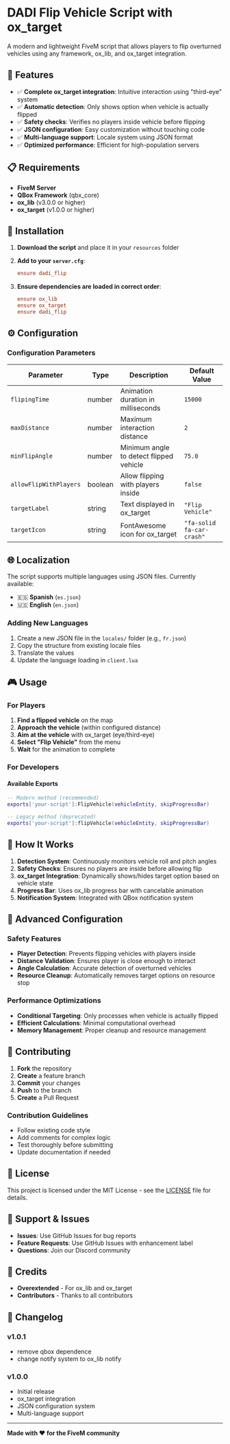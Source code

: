 # DADI Flip Vehicle Script with ox_target

A modern and lightweight FiveM script that allows players to flip overturned vehicles using any framework, ox_lib, and ox_target integration.

## 🚗 Features

- ✅ **Complete ox_target integration**: Intuitive interaction using "third-eye" system
- ✅ **Automatic detection**: Only shows option when vehicle is actually flipped
- ✅ **Safety checks**: Verifies no players inside vehicle before flipping
- ✅ **JSON configuration**: Easy customization without touching code
- ✅ **Multi-language support**: Locale system using JSON format
- ✅ **Optimized performance**: Efficient for high-population servers

## 📋 Requirements

- **FiveM Server**
- **QBox Framework** (qbx_core)
- **ox_lib** (v3.0.0 or higher)
- **ox_target** (v1.0.0 or higher)

## 🔧 Installation

1. **Download the script** and place it in your `resources` folder

2. **Add to your `server.cfg`**:
   ```cfg
   ensure dadi_flip
   ```

3. **Ensure dependencies are loaded in correct order**:
   ```cfg
   ensure ox_lib
   ensure ox_target
   ensure dadi_flip
   ```

## ⚙️ Configuration

### Configuration Parameters

| Parameter | Type | Description | Default Value |
|-----------|------|-------------|---------------|
| `flipingTime` | number | Animation duration in milliseconds | `15000` |
| `maxDistance` | number | Maximum interaction distance | `2` |
| `minFlipAngle` | number | Minimum angle to detect flipped vehicle | `75.0` |
| `allowFlipWithPlayers` | boolean | Allow flipping with players inside | `false` |
| `targetLabel` | string | Text displayed in ox_target | `"Flip Vehicle"` |
| `targetIcon` | string | FontAwesome icon for ox_target | `"fa-solid fa-car-crash"` |

## 🌐 Localization

The script supports multiple languages using JSON files. Currently available:

- 🇪🇸 **Spanish** (`es.json`)
- 🇺🇸 **English** (`en.json`)

### Adding New Languages

1. Create a new JSON file in the `locales/` folder (e.g., `fr.json`)
2. Copy the structure from existing locale files
3. Translate the values
4. Update the language loading in `client.lua`

## 🎮 Usage

### For Players
1. **Find a flipped vehicle** on the map
2. **Approach the vehicle** (within configured distance)
3. **Aim at the vehicle** with ox_target (eye/third-eye)
4. **Select "Flip Vehicle"** from the menu
5. **Wait** for the animation to complete

### For Developers

#### Available Exports

```lua
-- Modern method (recommended)
exports['your-script']:FlipVehicle(vehicleEntity, skipProgressBar)

-- Legacy method (deprecated)
exports['your-script']:flipVehicle(vehicleEntity, skipProgressBar)
```

## 🚀 How It Works

1. **Detection System**: Continuously monitors vehicle roll and pitch angles
2. **Safety Checks**: Ensures no players are inside before allowing flip
3. **ox_target Integration**: Dynamically shows/hides target option based on vehicle state
4. **Progress Bar**: Uses ox_lib progress bar with cancelable animation
5. **Notification System**: Integrated with QBox notification system

## 🔧 Advanced Configuration

### Safety Features

- **Player Detection**: Prevents flipping vehicles with players inside
- **Distance Validation**: Ensures player is close enough to interact
- **Angle Calculation**: Accurate detection of overturned vehicles
- **Resource Cleanup**: Automatically removes target options on resource stop

### Performance Optimizations

- **Conditional Targeting**: Only processes when vehicle is actually flipped
- **Efficient Calculations**: Minimal computational overhead
- **Memory Management**: Proper cleanup and resource management

## 🤝 Contributing

1. **Fork** the repository
2. **Create** a feature branch
3. **Commit** your changes
4. **Push** to the branch
5. **Create** a Pull Request

### Contribution Guidelines

- Follow existing code style
- Add comments for complex logic
- Test thoroughly before submitting
- Update documentation if needed

## 📝 License

This project is licensed under the MIT License - see the [LICENSE](LICENSE) file for details.

## 🐛 Support & Issues

- **Issues**: Use GitHub Issues for bug reports
- **Feature Requests**: Use GitHub Issues with enhancement label
- **Questions**: Join our Discord community

## 💎 Credits

- **Overextended** - For ox_lib and ox_target
- **Contributors** - Thanks to all contributors

## 🔄 Changelog

### v1.0.1
- remove qbox dependence
- change notify system to ox_lib notify

### v1.0.0
- Initial release
- ox_target integration
- JSON configuration system
- Multi-language support

---

**Made with ❤️ for the FiveM community**
